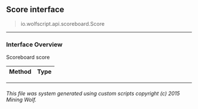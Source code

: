 ## Score __interface__

>io.wolfscript.api.scoreboard.Score

---

### Interface Overview

Scoreboard score

Method | Type   
--- | :--- 



---



###### This file was system generated using custom scripts copyright (c) 2015 Mining Wolf.
	

